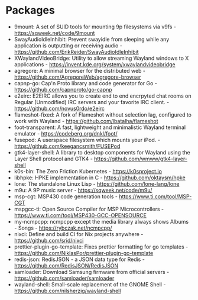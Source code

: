 # Packages
- 9mount: A set of SUID tools for mounting 9p filesystems via v9fs - https://sqweek.net/code/9mount
- SwayAudioIdleInhibit: Prevent swayidle from sleeping while any application is outputting or receiving audio - https://github.com/ErikReider/SwayAudioIdleInhibit
- XWaylandVideoBridge: Utility to allow streaming Wayland windows to X applications - https://invent.kde.org/system/xwaylandvideobridge
- agregore: A minimal browser for the distributed web - https://github.com/AgregoreWeb/agregore-browser
- capnp-go: Cap'n Proto library and code generator for Go - https://github.com/capnproto/go-capnp
- e2eirc: E2EIRC allows you to create end to end encrpyted chat rooms on Regular (Unmodified) IRC servers and your favorite IRC client. - https://github.com/novus0rdo/e2eirc
- flameshot-fixed: A fork of Flameshot without selection lag, configured to work with Wayland - https://github.com/lbatalha/flameshot
- foot-transparent: A fast, lightweight and minimalistic Wayland terminal emulator - https://codeberg.org/dnkl/foot/
- fusepod: A userspace filesystem which mounts your iPod. - https://github.com/keegancsmith/FUSEPod
- gtk4-layer-shell: A library to desktop components for Wayland using the Layer Shell protocol and GTK4 - https://github.com/wmww/gtk4-layer-shell
- k0s-bin: The Zero Friction Kubernetes - https://k0sproject.io
- libhpke: HPKE implementation in C - https://github.com/oktaysm/hpke
- lone: The standalone Linux Lisp - https://github.com/lone-lang/lone
- m9u: A 9P music server - https://sqweek.net/code/m9u/
- msp-cgt: MSP430 code generation tools - https://www.ti.com/tool/MSP-CGT
- mspgcc-ti: Open Source Compiler for MSP Microcontrollers - https://www.ti.com/tool/MSP430-GCC-OPENSOURCE
- my-ncmpcpp: ncmpcpp except the media library always shows Albums - Songs - https://rybczak.net/ncmpcpp/
- nixci: Define and build CI for Nix projects anywhere - https://github.com/srid/nixci
- prettier-plugin-go-template: Fixes prettier formatting for go templates - https://github.com/NiklasPor/prettier-plugin-go-template
- redis-json: RedisJSON - a JSON data type for Redis - https://github.com/RedisJSON/RedisJSON
- samloader: Download Samsung firmware from official servers - https://github.com/samloader/samloader
- wayland-shell: Small-scale replacement of the GNOME Shell - https://github.com/nilsherzig/wayland-shell
